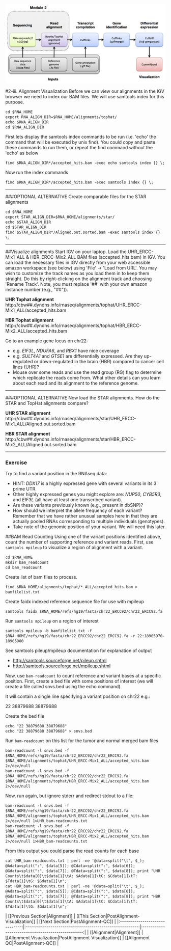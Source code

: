 ![RNA-seq Flowchart - Module 3](Images/RNA-seq_Flowchart3.png)

#2-iii. Alignment Visualization
Before we can view our alignments in the IGV browser we need to index our BAM files.  We will use samtools index for this purpose.

	cd $RNA_HOME
	export RNA_ALIGN_DIR=$RNA_HOME/alignments/tophat/
	echo $RNA_ALIGN_DIR
	cd $RNA_ALIGN_DIR
	
First lets display the samtools index commands to be run (i.e. 'echo' the command that will be executed by unix find). You could copy and paste these commands to run them, or repeat the find command without the 'echo' as below

	find $RNA_ALIGN_DIR*/accepted_hits.bam -exec echo samtools index {} \;
	        
Now run the index commands

	find $RNA_ALIGN_DIR*/accepted_hits.bam -exec samtools index {} \;

---
###OPTIONAL ALTERNATIVE
Create comparable files for the STAR alignments

	cd $RNA_HOME
	export STAR_ALIGN_DIR=$RNA_HOME/alignments/star/
	echo $STAR_ALIGN_DIR
	cd $STAR_ALIGN_DIR
	find $STAR_ALIGN_DIR*/Aligned.out.sorted.bam -exec samtools index {} \;
---

##Visualize alignments
Start IGV on your laptop. Load the UHR_ERCC-Mix1_ALL & HBR_ERCC-Mix2_ALL BAM files (accepted_hits.bam) in IGV. You can load the necessary files in IGV directly from your web accessible amazon workspace (see below) using 'File' -> 'Load from URL'. You may wish to customize the track names as you load them in to keep them straight. Do this by right-clicking on the alignment track and choosing 'Rename Track'. Note, you must replace '##' with your own amazon instance number (e.g., "##")).

**UHR Tophat alignment**
http://cbw##.dyndns.info/rnaseq/alignments/tophat/UHR_ERCC-Mix1_ALL/accepted_hits.bam

**HBR Tophat alignment**
http://cbw##.dyndns.info/rnaseq/alignments/tophat/HBR_ERCC-Mix2_ALL/accepted_hits.bam

Go to an example gene locus on chr22:
- e.g. *EIF3L*, *NDUFA6*, and *RBX1* have nice coverage
- e.g. *SULT4A1* and *GTSE1* are differentially expressed. Are they up-regulated or down-regulated in the brain (HBR) compared to cancer cell lines (UHR)?
- Mouse over some reads and use the read group (RG) flag to determine which replicate the reads come from. What other details can you learn about each read and its alignment to the reference genome.

---
###OPTIONAL ALTERNATIVE
Now load the STAR alignments. How do the STAR and TopHat alignments compare?

**UHR STAR alignment**
http://cbw##.dyndns.info/rnaseq/alignments/star/UHR_ERCC-Mix1_ALL/Aligned.out.sorted.bam

**HBR STAR alignment**
http://cbw##.dyndns.info/rnaseq/alignments/star/HBR_ERCC-Mix2_ALL/Aligned.out.sorted.bam

---

### Exercise
Try to find a variant position in the RNAseq data:  
- HINT: *DDX17* is a highly expressed gene with several variants in its 3 prime UTR.  
- Other highly expressed genes you might explore are: *NUP50*, *CYB5R3*, and *EIF3L* (all have at least one transcribed variant).  
- Are these variants previously known (e.g., present in dbSNP)?    
- How should we interpret the allele frequency of each variant?  Remember that we have rather unusual samples here in that they are actually pooled RNAs corresponding to multiple individuals (genotypes).
- Take note of the genomic position of your variant. We will need this later.  
	
##BAM Read Counting
Using one of the variant positions identified above, count the number of supporting reference and variant reads. 
First, use `samtools mpileup` to visualize a region of alignment with a variant.

	cd $RNA_HOME
	mkdir bam_readcount
	cd bam_readcount
	
Create list of bam files to process.

	find $RNA_HOME/alignments/tophat/*_ALL/accepted_hits.bam > bamfilelist.txt
	
Create faidx indexed reference sequence file for use with mpileup

	samtools faidx $RNA_HOME/refs/hg19/fasta/chr22_ERCC92/chr22_ERCC92.fa
	
Run `samtools mpileup` on a region of interest

	samtools mpileup -b bamfilelist.txt -f $RNA_HOME/refs/hg19/fasta/chr22_ERCC92/chr22_ERCC92.fa -r 22:18905970-18905980
	
See samtools pileup/mpileup documentation for explanation of output

* http://samtools.sourceforge.net/pileup.shtml
* http://samtools.sourceforge.net/mpileup.shtml
	
Now, use `bam-readcount` to count reference and variant bases at a specific position. 
First, create a bed file with some positions of interest (we will create a file called snvs.bed using the echo command). 

It will contain a single line specifying a variant position on chr22 e.g.:

22	38879688	38879688
	
Create the bed file

	echo "22 38879688 38879688"
	echo "22 38879688 38879688" > snvs.bed
	
Run `bam-readcount` on this list for the tumor and normal merged bam files

	bam-readcount -l snvs.bed -f $RNA_HOME/refs/hg19/fasta/chr22_ERCC92/chr22_ERCC92.fa $RNA_HOME/alignments/tophat/UHR_ERCC-Mix1_ALL/accepted_hits.bam 2>/dev/null
	bam-readcount -l snvs.bed -f $RNA_HOME/refs/hg19/fasta/chr22_ERCC92/chr22_ERCC92.fa $RNA_HOME/alignments/tophat/HBR_ERCC-Mix2_ALL/accepted_hits.bam 2>/dev/null

Now, run again, but ignore stderr and redirect stdout to a file:

	bam-readcount -l snvs.bed -f $RNA_HOME/refs/hg19/fasta/chr22_ERCC92/chr22_ERCC92.fa $RNA_HOME/alignments/tophat/UHR_ERCC-Mix1_ALL/accepted_hits.bam 2>/dev/null 1>UHR_bam-readcounts.txt
	bam-readcount -l snvs.bed -f $RNA_HOME/refs/hg19/fasta/chr22_ERCC92/chr22_ERCC92.fa $RNA_HOME/alignments/tophat/HBR_ERCC-Mix2_ALL/accepted_hits.bam 2>/dev/null 1>HBR_bam-readcounts.txt
	
From this output you could parse the read counts for each base

	cat UHR_bam-readcounts.txt | perl -ne '@data=split("\t", $_); @Adata=split(":", $data[5]); @Cdata=split(":", $data[6]); @Gdata=split(":", $data[7]); @Tdata=split(":", $data[8]); print "UHR Counts\t$data[0]\t$data[1]\tA: $Adata[1]\tC: $Cdata[1]\tT: $Tdata[1]\tG: $Gdata[1]\n";'
	cat HBR_bam-readcounts.txt | perl -ne '@data=split("\t", $_); @Adata=split(":", $data[5]); @Cdata=split(":", $data[6]); @Gdata=split(":", $data[7]); @Tdata=split(":", $data[8]); print "HBR Counts\t$data[0]\t$data[1]\tA: $Adata[1]\tC: $Cdata[1]\tT: $Tdata[1]\tG: $Gdata[1]\n";'


| [[Previous Section|Alignment]] | [[This Section|PostAlignment-Visualization]]            | [[Next Section|PostAlignment-QC]] |
|:------------------------------:|:-------------------------------------------------------:|:-------------------------------------------------:|
| [[Alignment|Alignment]]        | [[Alignment Visualization|PostAlignment-Visualization]] | [[Alignment QC|PostAlignment-QC]]      |

